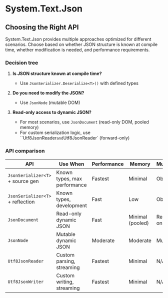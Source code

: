 # System.Text.Json
## Choosing the Right API

System.Text.Json provides multiple approaches optimized for different scenarios. Choose based on whether JSON structure is known at compile time, whether modification is needed, and performance requirements.

### Decision tree

1. **Is JSON structure known at compile time?**
   - Use `JsonSerializer.Deserialize<T>()` with defined types

2. **Do you need to modify the JSON?**
   - Use `JsonNode` (mutable DOM)

3. **Read-only access to dynamic JSON?**
   - For most scenarios, use `JsonDocument` (read-only DOM, pooled memory)
   - For custom serialization logic, use ``Utf8JsonReader` and `Utf8JsonReader` (forward-only)

### API comparison

| API | Use When | Performance | Memory | Mutability | Typing |
|-----|----------|-------------|--------|------------|--------|
| `JsonSerializer<T>` + source gen | Known types, max performance | Fastest | Minimal | Objects | Strong |
| `JsonSerializer<T>` + reflection | Known types, development | Fast | Low | Objects | Strong |
| `JsonDocument` | Read-only dynamic JSON | Fast | Minimal (pooled) | Read-only | Loose |
| `JsonNode` | Mutable dynamic JSON | Moderate | Moderate | Mutable | Loose |
| `Utf8JsonReader` | Custom parsing, streaming | Fastest | Minimal | N/A | Loose |
| `Utf8JsonWriter` | Custom writing, streaming | Fastest | Minimal | N/A | Loose |
